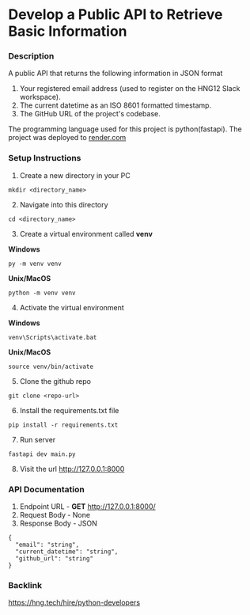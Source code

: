 # Develop a Public API to Retrieve Basic Information
### Description
 A public API that returns the following information in JSON format
 1. Your registered email address (used to register on the HNG12 Slack workspace).
 2. The current datetime as an ISO 8601 formatted timestamp.
 3.  The GitHub URL of the project's codebase.
 
The programming language used for this project is python(fastapi).
The project was deployed to [render.com](https://basicinfo-api.onrender.com)
### Setup Instructions
1. Create a new directory in your PC
```
mkdir <directory_name>
```
2.  Navigate into this directory
```
cd <directory_name>
```
3. Create a virtual environment called **venv**

**Windows**
```
py -m venv venv
```
**Unix/MacOS**
```
python -m venv venv
```
4. Activate the virtual environment

**Windows**
```
venv\Scripts\activate.bat
```
**Unix/MacOS**
```
source venv/bin/activate
```
5. Clone the github repo
```
git clone <repo-url>
```
6. Install the requirements.txt file
```
pip install -r requirements.txt
```
7. Run server
```
fastapi dev main.py
```
8.  Visit the url http://127.0.0.1:8000
### API Documentation
1. Endpoint URL - **GET** http://127.0.0.1:8000/
2. Request Body - None
3. Response Body - JSON
```
{
  "email": "string",
  "current_datetime": "string",
  "github_url": "string"
}
```
### Backlink
https://hng.tech/hire/python-developers




















